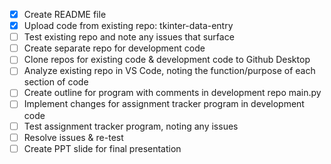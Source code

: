 - [X] Create README file
- [X] Upload code from existing repo: tkinter-data-entry
- [ ] Test existing repo and note any issues that surface
- [ ] Create separate repo for development code
- [ ] Clone repos for existing code & development code to Github Desktop
- [ ] Analyze existing repo in VS Code, noting the function/purpose of each section of code
- [ ] Create outline for program with comments in development repo main.py
- [ ] Implement changes for assignment tracker program in development code
- [ ] Test assignment tracker program, noting any issues
- [ ] Resolve issues & re-test
- [ ] Create PPT slide for final presentation
